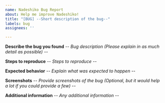 ```yaml
---
name: Nadeshiko Bug Report
about: Help me improve Nadeshiko!
title: "[BUG] --Short description of the bug--"
labels: bug
assignees: ''

---
```


**Describe the bug you found**
-- *Bug description (Please explain in as much detail as possible)* --

**Steps to reproduce**
-- *Steps to reproduce* --

**Expected behavior**
-- *Explain what was expected to happen* --

**Screenshots**
-- *Provide screenshots of the bug (Optional, but it would help a lot if you could provide a few)* --

**Additional information**
-- *Any additional information* --
